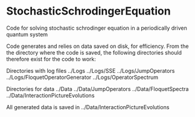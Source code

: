 # StochasticSchrodingerEquation
Code for solving stochastic schrodinger equation in a periodically driven quantum system

Code generates and relies on data saved on disk, for efficiency. From the the directory where the code is saved, the following directories should therefore exist for the code to work:

Directories with log files
../Logs
../Logs/SSE
../Logs/JumpOperators
../Logs/FloquetOperatorGenerator
../Logs/OperatorSpectrum

Directories for data
../Data
../Data/JumpOperators
../Data/FloquetSpectra
../Data/InteractionPictureEvolutions


All generated data is saved in ../Data/InteractionPictureEvolutions


